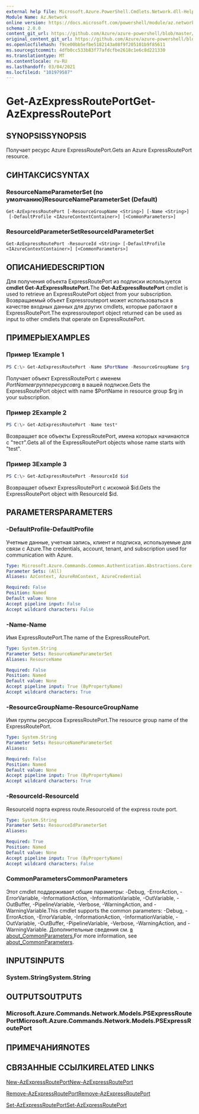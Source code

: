 ```yaml
---
external help file: Microsoft.Azure.PowerShell.Cmdlets.Network.dll-Help.xml
Module Name: Az.Network
online version: https://docs.microsoft.com/powershell/module/az.network/get-azexpressrouteport
schema: 2.0.0
content_git_url: https://github.com/Azure/azure-powershell/blob/master/src/Network/Network/help/Get-AzExpressRoutePort.md
original_content_git_url: https://github.com/Azure/azure-powershell/blob/master/src/Network/Network/help/Get-AzExpressRoutePort.md
ms.openlocfilehash: f9ce00bb5efbe5182143a08f9f205101b9f85611
ms.sourcegitcommit: 4dfb0cc533b83f77afdcfbe2618c1e6c8d221330
ms.translationtype: MT
ms.contentlocale: ru-RU
ms.lasthandoff: 03/04/2021
ms.locfileid: "101979587"
---
```

# <span data-ttu-id="1e64b-101">Get-AzExpressRoutePort</span><span class="sxs-lookup"><span data-stu-id="1e64b-101">Get-AzExpressRoutePort</span></span>

## <span data-ttu-id="1e64b-102">SYNOPSIS</span><span class="sxs-lookup"><span data-stu-id="1e64b-102">SYNOPSIS</span></span>
<span data-ttu-id="1e64b-103">Получает ресурс Azure ExpressRoutePort.</span><span class="sxs-lookup"><span data-stu-id="1e64b-103">Gets an Azure ExpressRoutePort resource.</span></span>

## <span data-ttu-id="1e64b-104">СИНТАКСИС</span><span class="sxs-lookup"><span data-stu-id="1e64b-104">SYNTAX</span></span>

### <span data-ttu-id="1e64b-105">ResourceNameParameterSet (по умолчанию)</span><span class="sxs-lookup"><span data-stu-id="1e64b-105">ResourceNameParameterSet (Default)</span></span>
```
Get-AzExpressRoutePort [-ResourceGroupName <String>] [-Name <String>]
 [-DefaultProfile <IAzureContextContainer>] [<CommonParameters>]
```

### <span data-ttu-id="1e64b-106">ResourceIdParameterSet</span><span class="sxs-lookup"><span data-stu-id="1e64b-106">ResourceIdParameterSet</span></span>
```
Get-AzExpressRoutePort -ResourceId <String> [-DefaultProfile <IAzureContextContainer>] [<CommonParameters>]
```

## <span data-ttu-id="1e64b-107">ОПИСАНИЕ</span><span class="sxs-lookup"><span data-stu-id="1e64b-107">DESCRIPTION</span></span>
<span data-ttu-id="1e64b-108">Для получения объекта ExpressRoutePort из подписки используется **cmdlet Get-AzExpressRoutePort.**</span><span class="sxs-lookup"><span data-stu-id="1e64b-108">The **Get-AzExpressRoutePort** cmdlet is used to retrieve an ExpressRoutePort object from your subscription.</span></span> <span data-ttu-id="1e64b-109">Возвращаемый объект Expressrouteport может использоваться в качестве входных данных для других cmdlets, которые работают в ExpressRoutePort.</span><span class="sxs-lookup"><span data-stu-id="1e64b-109">The expressrouteport object returned can be used as input to other cmdlets that operate on ExpressRoutePort.</span></span>

## <span data-ttu-id="1e64b-110">ПРИМЕРЫ</span><span class="sxs-lookup"><span data-stu-id="1e64b-110">EXAMPLES</span></span>

### <span data-ttu-id="1e64b-111">Пример 1</span><span class="sxs-lookup"><span data-stu-id="1e64b-111">Example 1</span></span>
```powershell
PS C:\> Get-AzExpressRoutePort -Name $PortName -ResourceGroupName $rg
```

<span data-ttu-id="1e64b-112">Получает объект ExpressRoutePort с именем $PortName в группе ресурсов$rg в вашей подписке.</span><span class="sxs-lookup"><span data-stu-id="1e64b-112">Gets the ExpressRoutePort object with name $PortName in resource group $rg in your subscription.</span></span>

### <span data-ttu-id="1e64b-113">Пример 2</span><span class="sxs-lookup"><span data-stu-id="1e64b-113">Example 2</span></span>
```powershell
PS C:\> Get-AzExpressRoutePort -Name test*
```

<span data-ttu-id="1e64b-114">Возвращает все объекты ExpressRoutePort, имена которых начинаются с "тест".</span><span class="sxs-lookup"><span data-stu-id="1e64b-114">Gets all of the ExpressRoutePort objects whose name starts with "test".</span></span>

### <span data-ttu-id="1e64b-115">Пример 3</span><span class="sxs-lookup"><span data-stu-id="1e64b-115">Example 3</span></span>
```powershell
PS C:\> Get-AzExpressRoutePort -ResourceId $id
```

<span data-ttu-id="1e64b-116">Возвращает объект ExpressRoutePort с искомой $id.</span><span class="sxs-lookup"><span data-stu-id="1e64b-116">Gets the ExpressRoutePort object with ResourceId $id.</span></span> 

## <span data-ttu-id="1e64b-117">PARAMETERS</span><span class="sxs-lookup"><span data-stu-id="1e64b-117">PARAMETERS</span></span>

### <span data-ttu-id="1e64b-118">-DefaultProfile</span><span class="sxs-lookup"><span data-stu-id="1e64b-118">-DefaultProfile</span></span>
<span data-ttu-id="1e64b-119">Учетные данные, учетная запись, клиент и подписка, используемые для связи с Azure.</span><span class="sxs-lookup"><span data-stu-id="1e64b-119">The credentials, account, tenant, and subscription used for communication with Azure.</span></span>

```yaml
Type: Microsoft.Azure.Commands.Common.Authentication.Abstractions.Core.IAzureContextContainer
Parameter Sets: (All)
Aliases: AzContext, AzureRmContext, AzureCredential

Required: False
Position: Named
Default value: None
Accept pipeline input: False
Accept wildcard characters: False
```

### <span data-ttu-id="1e64b-120">-Name</span><span class="sxs-lookup"><span data-stu-id="1e64b-120">-Name</span></span>
<span data-ttu-id="1e64b-121">Имя ExpressRoutePort.</span><span class="sxs-lookup"><span data-stu-id="1e64b-121">The name of the ExpressRoutePort.</span></span>

```yaml
Type: System.String
Parameter Sets: ResourceNameParameterSet
Aliases: ResourceName

Required: False
Position: Named
Default value: None
Accept pipeline input: True (ByPropertyName)
Accept wildcard characters: True
```

### <span data-ttu-id="1e64b-122">-ResourceGroupName</span><span class="sxs-lookup"><span data-stu-id="1e64b-122">-ResourceGroupName</span></span>
<span data-ttu-id="1e64b-123">Имя группы ресурсов ExpressRoutePort.</span><span class="sxs-lookup"><span data-stu-id="1e64b-123">The resource group name of the ExpressRoutePort.</span></span>

```yaml
Type: System.String
Parameter Sets: ResourceNameParameterSet
Aliases:

Required: False
Position: Named
Default value: None
Accept pipeline input: True (ByPropertyName)
Accept wildcard characters: True
```

### <span data-ttu-id="1e64b-124">-ResourceId</span><span class="sxs-lookup"><span data-stu-id="1e64b-124">-ResourceId</span></span>
<span data-ttu-id="1e64b-125">ResourceId порта express route.</span><span class="sxs-lookup"><span data-stu-id="1e64b-125">ResourceId of the express route port.</span></span>

```yaml
Type: System.String
Parameter Sets: ResourceIdParameterSet
Aliases:

Required: True
Position: Named
Default value: None
Accept pipeline input: True (ByPropertyName)
Accept wildcard characters: False
```

### <span data-ttu-id="1e64b-126">CommonParameters</span><span class="sxs-lookup"><span data-stu-id="1e64b-126">CommonParameters</span></span>
<span data-ttu-id="1e64b-127">Этот cmdlet поддерживает общие параметры: -Debug, -ErrorAction, -ErrorVariable, -InformationAction, -InformationVariable, -OutVariable, -OutBuffer, -PipelineVariable, -Verbose, -WarningAction, and -WarningVariable.</span><span class="sxs-lookup"><span data-stu-id="1e64b-127">This cmdlet supports the common parameters: -Debug, -ErrorAction, -ErrorVariable, -InformationAction, -InformationVariable, -OutVariable, -OutBuffer, -PipelineVariable, -Verbose, -WarningAction, and -WarningVariable.</span></span> <span data-ttu-id="1e64b-128">Дополнительные сведения см. [в about_CommonParameters.](http://go.microsoft.com/fwlink/?LinkID=113216)</span><span class="sxs-lookup"><span data-stu-id="1e64b-128">For more information, see [about_CommonParameters](http://go.microsoft.com/fwlink/?LinkID=113216).</span></span>

## <span data-ttu-id="1e64b-129">INPUTS</span><span class="sxs-lookup"><span data-stu-id="1e64b-129">INPUTS</span></span>

### <span data-ttu-id="1e64b-130">System.String</span><span class="sxs-lookup"><span data-stu-id="1e64b-130">System.String</span></span>

## <span data-ttu-id="1e64b-131">OUTPUTS</span><span class="sxs-lookup"><span data-stu-id="1e64b-131">OUTPUTS</span></span>

### <span data-ttu-id="1e64b-132">Microsoft.Azure.Commands.Network.Models.PSExpressRoutePort</span><span class="sxs-lookup"><span data-stu-id="1e64b-132">Microsoft.Azure.Commands.Network.Models.PSExpressRoutePort</span></span>

## <span data-ttu-id="1e64b-133">ПРИМЕЧАНИЯ</span><span class="sxs-lookup"><span data-stu-id="1e64b-133">NOTES</span></span>

## <span data-ttu-id="1e64b-134">СВЯЗАННЫЕ ССЫЛКИ</span><span class="sxs-lookup"><span data-stu-id="1e64b-134">RELATED LINKS</span></span>

[<span data-ttu-id="1e64b-135">New-AzExpressRoutePort</span><span class="sxs-lookup"><span data-stu-id="1e64b-135">New-AzExpressRoutePort</span></span>](./New-AzExpressRoutePort.md)

[<span data-ttu-id="1e64b-136">Remove-AzExpressRoutePort</span><span class="sxs-lookup"><span data-stu-id="1e64b-136">Remove-AzExpressRoutePort</span></span>](./Remove-AzExpressRoutePort.md)

[<span data-ttu-id="1e64b-137">Set-AzExpressRoutePort</span><span class="sxs-lookup"><span data-stu-id="1e64b-137">Set-AzExpressRoutePort</span></span>](./Set-AzExpressRoutePort.md)
